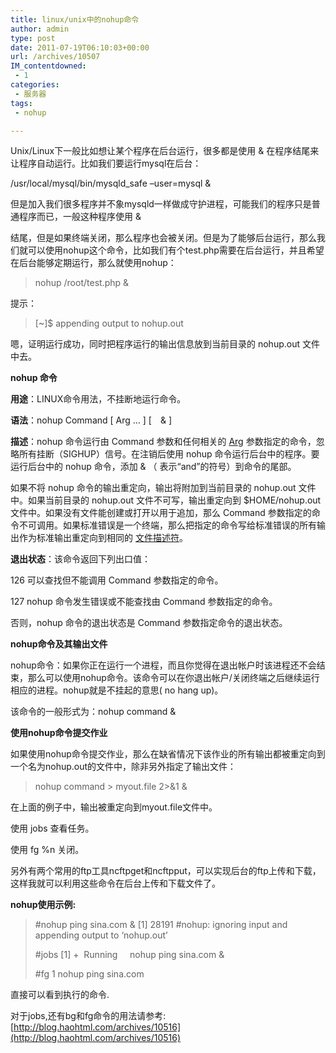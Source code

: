 ```yaml
---
title: linux/unix中的nohup命令
author: admin
type: post
date: 2011-07-19T06:10:03+00:00
url: /archives/10507
IM_contentdowned:
 - 1
categories:
 - 服务器
tags:
 - nohup

---
```

Unix/Linux下一般比如想让某个程序在后台运行，很多都是使用 & 在程序结尾来让程序自动运行。比如我们要运行mysql在后台：

/usr/local/mysql/bin/mysqld_safe –user=mysql &

但是加入我们很多程序并不象mysqld一样做成守护进程，可能我们的程序只是普通程序而已，一般这种程序使用 &

结尾，但是如果终端关闭，那么程序也会被关闭。但是为了能够后台运行，那么我们就可以使用nohup这个命令，比如我们有个test.php需要在后台运行，并且希望在后台能够定期运行，那么就使用nohup：

> nohup /root/test.php &

提示：

> [~]$ appending output to nohup.out

嗯，证明运行成功，同时把程序运行的输出信息放到当前目录的 nohup.out 文件中去。

**nohup 命令**

**用途**：LINUX命令用法，不挂断地运行命令。

**语法**：nohup Command \[ Arg … \] \[　& \]

**描述**：nohup 命令运行由 Command 参数和任何相关的 [Arg](http://baike.baidu.com/view/1476704.htm) 参数指定的命令，忽略所有挂断（SIGHUP）信号。在注销后使用 nohup 命令运行后台中的程序。要运行后台中的 nohup 命令，添加 & （ 表示“and”的符号）到命令的尾部。

如果不将 nohup 命令的输出重定向，输出将附加到当前目录的 nohup.out 文件中。如果当前目录的 nohup.out 文件不可写，输出重定向到 $HOME/nohup.out 文件中。如果没有文件能创建或打开以用于追加，那么 Command 参数指定的命令不可调用。如果标准错误是一个终端，那么把指定的命令写给标准错误的所有输出作为标准输出重定向到相同的 [文件描述符](http://baike.baidu.com/view/1303430.htm)。

**退出状态**：该命令返回下列出口值：

126 可以查找但不能调用 Command 参数指定的命令。

127 nohup 命令发生错误或不能查找由 Command 参数指定的命令。

否则，nohup 命令的退出状态是 Command 参数指定命令的退出状态。

**nohup命令及其输出文件**

nohup命令：如果你正在运行一个进程，而且你觉得在退出帐户时该进程还不会结束，那么可以使用nohup命令。该命令可以在你退出帐户/关闭终端之后继续运行相应的进程。nohup就是不挂起的意思( no hang up)。

该命令的一般形式为：nohup command &

**使用nohup命令提交作业**

如果使用nohup命令提交作业，那么在缺省情况下该作业的所有输出都被重定向到一个名为nohup.out的文件中，除非另外指定了输出文件：

> nohup command > myout.file 2>&1 &

在上面的例子中，输出被重定向到myout.file文件中。

使用 jobs 查看任务。

使用 fg %n 关闭。

另外有两个常用的ftp工具ncftpget和ncftpput，可以实现后台的ftp上传和下载，这样我就可以利用这些命令在后台上传和下载文件了。

**nohup使用示例:**

> #nohup ping sina.com &
> [1] 28191
> #nohup: ignoring input and appending output to ‘nohup.out’
>
> #jobs
> [1] +  Running     nohup ping sina.com &
>
> #fg 1
> nohup ping sina.com

直接可以看到执行的命令.

对于jobs,还有bg和fg命令的用法请参考: [http://blog.haohtml.com/archives/10516](http://blog.haohtml.com/archives/10516)